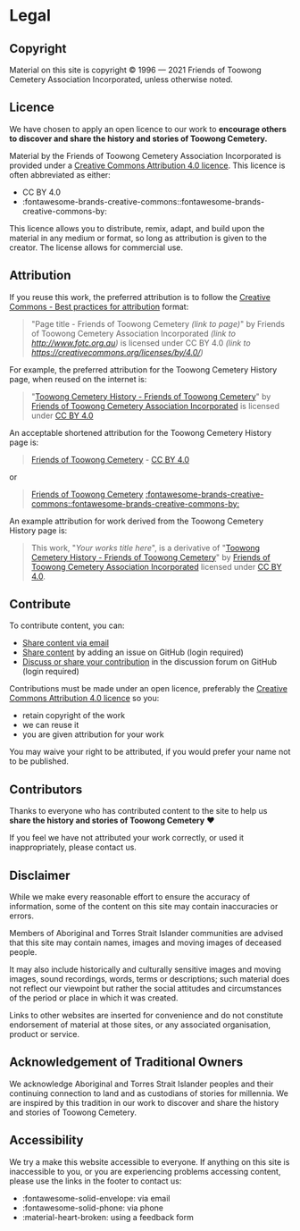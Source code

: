 # Legal

## Copyright

Material on this site is copyright © 1996 — 2021 Friends of Toowong Cemetery Association Incorporated, unless otherwise noted. 

## Licence 

We have chosen to apply an open licence to our work to **encourage others to discover and share the history and stories of Toowong Cemetery.**

Material by the Friends of Toowong Cemetery Association Incorporated is provided under a [Creative Commons Attribution 4.0 licence][CC-BY]. This licence is often abbreviated as either:

- CC BY 4.0
- :fontawesome-brands-creative-commons::fontawesome-brands-creative-commons-by:

This licence allows you to distribute, remix, adapt, and build upon the material in any medium or format, so long as attribution is given to the creator. The license allows for commercial use. 

## Attribution

If you reuse this work, the preferred attribution is to follow the [Creative Commons - Best practices for attribution](https://wiki.creativecommons.org/wiki/Best_practices_for_attribution) format:

>"Page title - Friends of Toowong Cemetery *(link to page)*" by Friends of Toowong Cemetery Association Incorporated *(link to http://www.fotc.org.au)* is licensed under CC BY 4.0 *(link to https://creativecommons.org/licenses/by/4.0/)*

For example, the preferred attribution for the Toowong Cemetery History page, when reused on the internet is:

>"[Toowong Cemetery History - Friends of Toowong Cemetery][history]" by [Friends of Toowong Cemetery Association Incorporated][site] is licensed under [CC BY 4.0][CC-BY]

An acceptable shortened attribution for the Toowong Cemetery History page is: 

>[Friends of Toowong Cemetery][history] - [CC BY 4.0][CC-BY]

or 

>[Friends of Toowong Cemetery][history] [:fontawesome-brands-creative-commons::fontawesome-brands-creative-commons-by:][CC-BY]

An example attribution for work derived from the Toowong Cemetery History page is:

>This work, "*Your works title here*", is a derivative of "[Toowong Cemetery History - Friends of Toowong Cemetery][history]" by [Friends of Toowong Cemetery Association Incorporated][site] licensed under [CC BY 4.0][CC-BY]. 

## Contribute

To contribute content, you can:

- [Share content via email][email]
- [Share content][new-issue] by adding an issue on GitHub (login required)
- [Discuss or share your contribution][forum] in the discussion forum on GitHub (login required)

Contributions must be made under an open licence, preferably the [Creative Commons Attribution 4.0 licence][CC-BY] so you:

- retain copyright of the work
- we can reuse it
- you are given attribution for your work 

You may waive your right to be attributed, if you would prefer your name not to be published. 

## Contributors

Thanks to everyone who has contributed content to the site to help us **share the history and stories of Toowong Cemetery** :heart:

If you feel we have not attributed your work correctly, or used it inappropriately, please contact us.

## Disclaimer

While we make every reasonable effort to ensure the accuracy of information, some of the content on this site may contain inaccuracies or errors.

Members of Aboriginal and Torres Strait Islander communities are advised that this site may contain names, images and moving images of deceased people.

It may also include historically and culturally sensitive images and moving images, sound recordings, words, terms or descriptions; such material does not reflect our viewpoint but rather the social attitudes and circumstances of the period or place in which it was created.

Links to other websites are inserted for convenience and do not constitute endorsement of material at those sites, or any associated organisation, product or service.

## Acknowledgement of Traditional Owners

We acknowledge Aboriginal and Torres Strait Islander peoples and their continuing connection to land and as custodians of stories for millennia. We are inspired by this tradition in our work to discover and share the history and stories of Toowong Cemetery.

## Accessibility

We try a make this website accessible to everyone. If anything on this site is inaccessible to you, or you are experiencing problems accessing content, please use the links in the footer to contact us:

- :fontawesome-solid-envelope: via email
- :fontawesome-solid-phone: via phone
- :material-heart-broken: using a feedback form



<!-- links --> 

[github-contributors]: https://github.com/Stephen-Gates/fotc/graphs/contributors
[contributors]: index.md
[history]: ../cemetery/history.md
[site]: ../index.md
[CC-BY]: https://creativecommons.org/licenses/by/4.0/
[new-issue]: https://github.com/Stephen-Gates/fotc/issues/new/choose
[forum]: https://github.com/Stephen-Gates/fotc/discussions
[email]: mailto://mailto:inquiries@fotc.org.au
